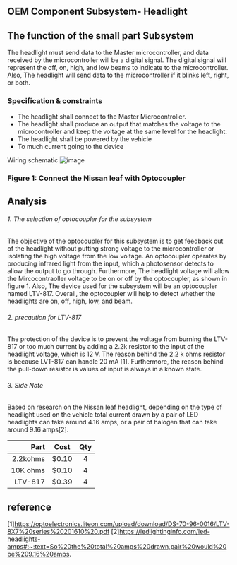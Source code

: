 OEM Component Subsystem- Headlight
------

## The function of the small part Subsystem
The headlight must send data to the Master microcontroller, and data received by the microcontroller will be a digital signal. 
The digital signal will represent the off, on, high, and low beams to indicate to the microcontroller. Also, The headlight will send data to the microcontroller if it blinks left, right, or both.

### Specification & constraints
   - The headlight shall connect to the Master Microcontroller.
   - The headlight shall produce an output that matches the voltage to the microcontroller and keep the voltage at the same level for the headlight.
   - The headlight shall be powered by the vehicle
   - To much current going to the device
   
Wiring schematic
![image](https://user-images.githubusercontent.com/101354063/203189061-6c70cbb5-0b52-4060-af47-caf9a5024755.png)
### Figure 1: Connect the Nissan leaf with Optocoupler 

Analysis
-------
###### 1. The selection of optocoupler for the subsystem
The objective of the optocoupler for this subsystem is to get feedback out of the headlight without putting strong voltage to the microcontroller or isolating the high voltage from the low voltage. An optocoupler operates by producing infrared light from the input, which a photosensor detects to allow the output to go through. Furthermore, The headlight voltage will allow the Mircocontraoller voltage to be on or off by the optocoupler, as shown in figure 1. Also, The device used for the subsystem will be an optocoupler named LTV-817. 
Overall, the optocoupler will help to detect whether the headlights are on, off, high, low, and beam.


###### 2. precaution for LTV-817
The protection of the device is to prevent the voltage from burning the LTV-817 or too much current by adding a 2.2k resistor to the input of the headlight voltage, which is 12 V.  The reason behind the 2.2 k ohms resistor is because  LVT-817 can handle 20 mA [1]. Furthermore, the reason behind the pull-down resistor is values of input is always in a known state.

###### 3. Side Note
Based on research on the Nissan leaf headlight, depending on the type of headlight used on the vehicle total current drawn by a pair of LED headlights can take around 4.16 amps, or a pair of halogen that can take around 9.16 amps[2]. 


| Part   | Cost   | Qty|
|-------:|:------:|:--:|
| 2.2kohms| $0.10 |  4 |
|10K ohms| $0.10  | 4  |
|LTV-817 | $0.39  | 4  |

reference
---------
[1]https://optoelectronics.liteon.com/upload/download/DS-70-96-0016/LTV-8X7%20series%20201610%20.pdf
[2]https://ledlightinginfo.com/led-headlights-amps#:~:text=So%20the%20total%20amps%20drawn,pair%20would%20be%209.16%20amps.


